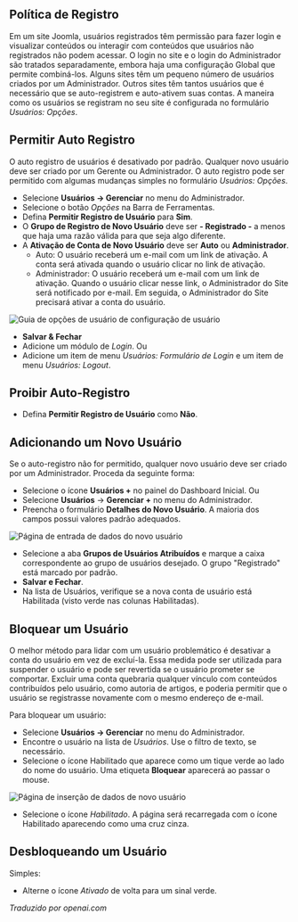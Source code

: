 <!-- Filename: J4.x:User_Registration / Display title: Registro de Usuário -->

## Política de Registro

Em um site Joomla, usuários registrados têm permissão para fazer login e visualizar conteúdos ou interagir com conteúdos que usuários não registrados não podem acessar. O login no site e o login do Administrador são tratados separadamente, embora haja uma configuração Global que permite combiná-los. Alguns sites têm um pequeno número de usuários criados por um Administrador. Outros sites têm tantos usuários que é necessário que se auto-registrem e auto-ativem suas contas. A maneira como os usuários se registram no seu site é configurada no formulário *Usuários: Opções*.  

## Permitir Auto Registro

O auto registro de usuários é desativado por padrão. Qualquer novo usuário deve ser criado por um Gerente ou Administrador. O auto registro pode ser permitido com algumas mudanças simples no formulário *Usuários: Opções*.

- Selecione **Usuários → Gerenciar** no menu do Administrador.
- Selecione o botão *Opções* na Barra de Ferramentas.
- Defina **Permitir Registro de Usuário** para **Sim**.
- O **Grupo de Registro de Novo Usuário** deve ser **- Registrado -** a menos que haja uma razão válida para que seja algo diferente.
- A **Ativação de Conta de Novo Usuário** deve ser **Auto** ou **Administrador**.
  - Auto: O usuário receberá um e-mail com um link de ativação. A conta será ativada quando o usuário clicar no link de ativação.
  - Administrador: O usuário receberá um e-mail com um link de ativação. Quando o usuário clicar nesse link, o Administrador do Site será notificado por e-mail. Em seguida, o Administrador do Site precisará ativar a conta do usuário.

![Guia de opções de usuário de configuração de usuário](../../../en/images/users/users-configuration-user-options.png)

- **Salvar & Fechar**
- Adicione um módulo de *Login*. Ou
- Adicione um item de menu *Usuários: Formulário de Login* e um item de menu *Usuários: Logout*.

## Proibir Auto-Registro

- Defina **Permitir Registro de Usuário** como **Não**.

## Adicionando um Novo Usuário

Se o auto-registro não for permitido, qualquer novo usuário deve ser criado por um Administrador. Proceda da seguinte forma:

- Selecione o ícone **Usuários +** no painel do Dashboard Inicial. Ou
- Selecione **Usuários** → **Gerenciar +** no menu do Administrador.
- Preencha o formulário **Detalhes do Novo Usuário**. A maioria dos campos possui valores padrão adequados.

![Página de entrada de dados do novo usuário](../../../en/images/users/users-new-user.png)

- Selecione a aba **Grupos de Usuários Atribuídos** e marque a caixa correspondente ao grupo de usuários desejado. O grupo "Registrado" está marcado por padrão.
- **Salvar e Fechar**.
- Na lista de Usuários, verifique se a nova conta de usuário está Habilitada (visto verde nas colunas Habilitadas).

## Bloquear um Usuário

O melhor método para lidar com um usuário problemático é desativar a conta do usuário em vez de excluí-la. Essa medida pode ser utilizada para suspender o usuário e pode ser revertida se o usuário prometer se comportar. Excluir uma conta quebraria qualquer vínculo com conteúdos contribuídos pelo usuário, como autoria de artigos, e poderia permitir que o usuário se registrasse novamente com o mesmo endereço de e-mail.

Para bloquear um usuário:

- Selecione **Usuários → Gerenciar** no menu do Administrador.
- Encontre o usuário na lista de *Usuários*. Use o filtro de texto, se necessário.
- Selecione o ícone Habilitado que aparece como um tique verde ao lado do nome do usuário. Uma etiqueta **Bloquear** aparecerá ao passar o mouse.

![Página de inserção de dados de novo usuário](../../../en/images/users/users-hover-block.png)

- Selecione o ícone *Habilitado*. A página será recarregada com o ícone Habilitado aparecendo como uma cruz cinza.

## Desbloqueando um Usuário

Simples:

- Alterne o ícone *Ativado* de volta para um sinal verde.

*Traduzido por openai.com*

